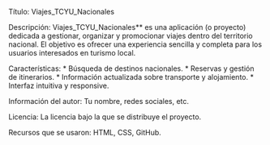 Título: Viajes_TCYU_Nacionales

Descripción: Viajes_TCYU_Nacionales** es una aplicación (o proyecto) dedicada a gestionar, organizar y promocionar viajes dentro del territorio nacional.  El objetivo es ofrecer una experiencia sencilla y completa para los usuarios interesados en turismo local.

Características: * Búsqueda de destinos nacionales. * Reservas y gestión de itinerarios. * Información actualizada sobre transporte y alojamiento. * Interfaz intuitiva y responsive.

Información del autor: Tu nombre, redes sociales, etc.

Licencia: La licencia bajo la que se distribuye el proyecto.

Recursos que se usaron: HTML, CSS, GitHub.